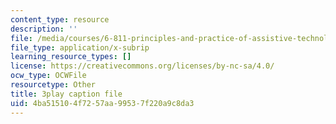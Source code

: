 ```yaml
---
content_type: resource
description: ''
file: /media/courses/6-811-principles-and-practice-of-assistive-technology-fall-2014/4ba515104f7257aa99537f220a9c8da3_x18bMLW4eO4.vtt
file_type: application/x-subrip
learning_resource_types: []
license: https://creativecommons.org/licenses/by-nc-sa/4.0/
ocw_type: OCWFile
resourcetype: Other
title: 3play caption file
uid: 4ba51510-4f72-57aa-9953-7f220a9c8da3
---
```

